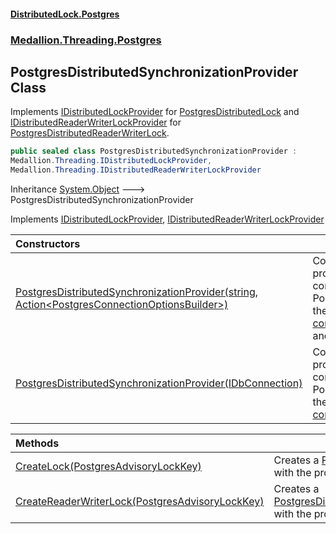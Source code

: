 #### [DistributedLock.Postgres](README.md 'README')
### [Medallion.Threading.Postgres](Medallion.Threading.Postgres.md 'Medallion.Threading.Postgres')

## PostgresDistributedSynchronizationProvider Class

Implements [IDistributedLockProvider](https://github.com/madelson/DistributedLock/tree/default-documentation/docs/api/DistributedLock.Core/IDistributedLockProvider.md 'Medallion.Threading.IDistributedLockProvider') for [PostgresDistributedLock](PostgresDistributedLock.md 'Medallion.Threading.Postgres.PostgresDistributedLock') and
[IDistributedReaderWriterLockProvider](https://github.com/madelson/DistributedLock/tree/default-documentation/docs/api/DistributedLock.Core/IDistributedReaderWriterLockProvider.md 'Medallion.Threading.IDistributedReaderWriterLockProvider') for [PostgresDistributedReaderWriterLock](PostgresDistributedReaderWriterLock.md 'Medallion.Threading.Postgres.PostgresDistributedReaderWriterLock').

```csharp
public sealed class PostgresDistributedSynchronizationProvider :
Medallion.Threading.IDistributedLockProvider,
Medallion.Threading.IDistributedReaderWriterLockProvider
```

Inheritance [System.Object](https://docs.microsoft.com/en-us/dotnet/api/System.Object 'System.Object') &#129106; PostgresDistributedSynchronizationProvider

Implements [IDistributedLockProvider](https://github.com/madelson/DistributedLock/tree/default-documentation/docs/api/DistributedLock.Core/IDistributedLockProvider.md 'Medallion.Threading.IDistributedLockProvider'), [IDistributedReaderWriterLockProvider](https://github.com/madelson/DistributedLock/tree/default-documentation/docs/api/DistributedLock.Core/IDistributedReaderWriterLockProvider.md 'Medallion.Threading.IDistributedReaderWriterLockProvider')

| Constructors | |
| :--- | :--- |
| [PostgresDistributedSynchronizationProvider(string, Action&lt;PostgresConnectionOptionsBuilder&gt;)](PostgresDistributedSynchronizationProvider..ctor.eWR3ijjn8fn/O9iDMaj84A.md 'Medallion.Threading.Postgres.PostgresDistributedSynchronizationProvider.PostgresDistributedSynchronizationProvider(string, System.Action<Medallion.Threading.Postgres.PostgresConnectionOptionsBuilder>)') | Constructs a provider which connects to Postgres using the provided [connectionString](PostgresDistributedSynchronizationProvider..ctor.eWR3ijjn8fn/O9iDMaj84A.md#Medallion.Threading.Postgres.PostgresDistributedSynchronizationProvider.PostgresDistributedSynchronizationProvider(string,System.Action_Medallion.Threading.Postgres.PostgresConnectionOptionsBuilder_).connectionString 'Medallion.Threading.Postgres.PostgresDistributedSynchronizationProvider.PostgresDistributedSynchronizationProvider(string, System.Action<Medallion.Threading.Postgres.PostgresConnectionOptionsBuilder>).connectionString') and [options](PostgresDistributedSynchronizationProvider..ctor.eWR3ijjn8fn/O9iDMaj84A.md#Medallion.Threading.Postgres.PostgresDistributedSynchronizationProvider.PostgresDistributedSynchronizationProvider(string,System.Action_Medallion.Threading.Postgres.PostgresConnectionOptionsBuilder_).options 'Medallion.Threading.Postgres.PostgresDistributedSynchronizationProvider.PostgresDistributedSynchronizationProvider(string, System.Action<Medallion.Threading.Postgres.PostgresConnectionOptionsBuilder>).options'). |
| [PostgresDistributedSynchronizationProvider(IDbConnection)](PostgresDistributedSynchronizationProvider..ctor.ckDCmo/6Rn0lmgbFNQtUvw.md 'Medallion.Threading.Postgres.PostgresDistributedSynchronizationProvider.PostgresDistributedSynchronizationProvider(System.Data.IDbConnection)') | Constructs a provider which connects to Postgres using the provided [connection](PostgresDistributedSynchronizationProvider..ctor.ckDCmo/6Rn0lmgbFNQtUvw.md#Medallion.Threading.Postgres.PostgresDistributedSynchronizationProvider.PostgresDistributedSynchronizationProvider(System.Data.IDbConnection).connection 'Medallion.Threading.Postgres.PostgresDistributedSynchronizationProvider.PostgresDistributedSynchronizationProvider(System.Data.IDbConnection).connection'). |

| Methods | |
| :--- | :--- |
| [CreateLock(PostgresAdvisoryLockKey)](PostgresDistributedSynchronizationProvider.CreateLock.GJPVJ6V91GLdKcIfqFwqeA.md 'Medallion.Threading.Postgres.PostgresDistributedSynchronizationProvider.CreateLock(Medallion.Threading.Postgres.PostgresAdvisoryLockKey)') | Creates a [PostgresDistributedLock](PostgresDistributedLock.md 'Medallion.Threading.Postgres.PostgresDistributedLock') with the provided [key](PostgresDistributedSynchronizationProvider.CreateLock.GJPVJ6V91GLdKcIfqFwqeA.md#Medallion.Threading.Postgres.PostgresDistributedSynchronizationProvider.CreateLock(Medallion.Threading.Postgres.PostgresAdvisoryLockKey).key 'Medallion.Threading.Postgres.PostgresDistributedSynchronizationProvider.CreateLock(Medallion.Threading.Postgres.PostgresAdvisoryLockKey).key'). |
| [CreateReaderWriterLock(PostgresAdvisoryLockKey)](PostgresDistributedSynchronizationProvider.CreateReaderWriterLock.N41hd49fnwW4xwtKSKqA9Q.md 'Medallion.Threading.Postgres.PostgresDistributedSynchronizationProvider.CreateReaderWriterLock(Medallion.Threading.Postgres.PostgresAdvisoryLockKey)') | Creates a [PostgresDistributedReaderWriterLock](PostgresDistributedReaderWriterLock.md 'Medallion.Threading.Postgres.PostgresDistributedReaderWriterLock') with the provided [key](PostgresDistributedSynchronizationProvider.CreateReaderWriterLock.N41hd49fnwW4xwtKSKqA9Q.md#Medallion.Threading.Postgres.PostgresDistributedSynchronizationProvider.CreateReaderWriterLock(Medallion.Threading.Postgres.PostgresAdvisoryLockKey).key 'Medallion.Threading.Postgres.PostgresDistributedSynchronizationProvider.CreateReaderWriterLock(Medallion.Threading.Postgres.PostgresAdvisoryLockKey).key'). |
